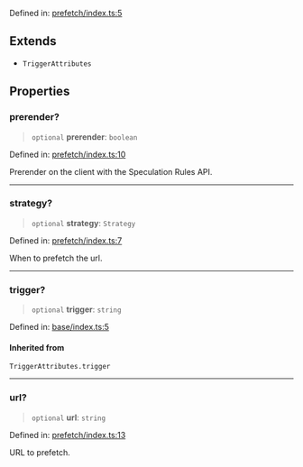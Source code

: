 Defined in: [prefetch/index.ts:5](https://github.com/rossrobino/components/blob/main/packages/drab/src/prefetch/index.ts#L5)

## Extends

- `TriggerAttributes`

## Properties

<a id="prerender"></a>

### prerender?

> `optional` **prerender**: `boolean`

Defined in: [prefetch/index.ts:10](https://github.com/rossrobino/components/blob/main/packages/drab/src/prefetch/index.ts#L10)

Prerender on the client with the Speculation Rules API.

---

<a id="strategy"></a>

### strategy?

> `optional` **strategy**: `Strategy`

Defined in: [prefetch/index.ts:7](https://github.com/rossrobino/components/blob/main/packages/drab/src/prefetch/index.ts#L7)

When to prefetch the url.

---

<a id="trigger"></a>

### trigger?

> `optional` **trigger**: `string`

Defined in: [base/index.ts:5](https://github.com/rossrobino/components/blob/main/packages/drab/src/base/index.ts#L5)

#### Inherited from

`TriggerAttributes.trigger`

---

<a id="url"></a>

### url?

> `optional` **url**: `string`

Defined in: [prefetch/index.ts:13](https://github.com/rossrobino/components/blob/main/packages/drab/src/prefetch/index.ts#L13)

URL to prefetch.

